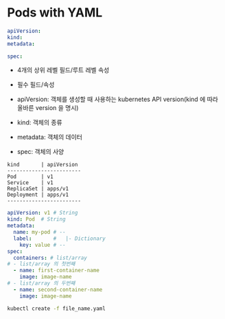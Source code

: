# Pods with YAML

```yml
apiVersion: 
kind:
metadata:

spec:
```

* 4개의 상위 레벨 필드/루트 레벨 속성
* 필수 필드/속성

* apiVersion: 객체를 생성할 때 사용하는 kubernetes API version(kind 에 따라 올바른 version 을 명시)
* kind: 객체의 종류
* metadata: 객체의 데이터
* spec: 객체의 사양

```
kind       | apiVersion  
------------------------ 
Pod        | v1          
Service    | v1          
ReplicaSet | apps/v1     
Deployment | apps/v1     
------------------------ 
```

```yml
apiVersion: v1 # String 
kind: Pod  # String
metadata:
  name: my-pod # -- 
  label:       #   |- Dictionary
    key: value # --
spec:
  containers: # list/array
# - list/array 의 첫번째
  - name: first-container-name
    image: image-name
# - list/array 의 두번째
  - name: second-container-name
    image: image-name
```

```bash
kubectl create -f file_name.yaml
```
